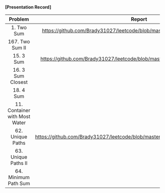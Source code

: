 **[Presentation Record]**

| Problem   | Report   | Present  |
|:---------:|:--------:|:--------:|
|1. Two Sum | https://github.com/Brady31027/leetcode/blob/master/reports/two_sums_series.pdf | 2017/03/06 |
|167. Two Sum II |||
|15. 3 Sum       |https://github.com/Brady31027/leetcode/blob/master/reports/two_sums_series2.pdf | 2107/03/06 |
|16. 3 Sum Closest|||
|18. 4 Sum|||
|11. Container with Most Water|||
|62. Unique Paths|https://github.com/Brady31027/leetcode/blob/master/reports/dynamic_programming.pdf||
|63. Unique Paths II|||
|64. Minimum Path Sum|||
